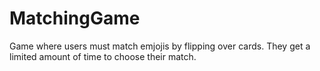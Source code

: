 # MatchingGame

Game where users must match emjojis by flipping over cards. They get a limited amount of time to choose their match. 
